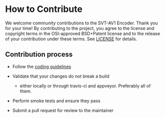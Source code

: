 # How to Contribute

We welcome community contributions to the SVT-AV1 Encoder. Thank you for your time! By contributing to the project, you agree to the license and copyright terms in the OSI-approved BSD+Patent license and to the release of your contribution under these terms. See [LICENSE](LICENSE.md) for details.

## Contribution process

- Follow the [coding guidelines](STYLE.md)

- Validate that your changes do not break a build
  - either locally or through travis-ci and appveyor. Preferably all of them.

- Perform smoke tests and ensure they pass

- Submit a pull request for review to the maintainer

